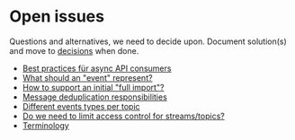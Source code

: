 <!-- generated by markdown-notes-tree -->

# Open issues

<!-- optional markdown-notes-tree directory description starts here -->

Questions and alternatives, we need to decide upon. Document solution(s) and move to [decisions](../03-decisions) when done.

<!-- optional markdown-notes-tree directory description ends here -->

- [Best practices für async API consumers](consumer-best-practices.md)
- [What should an "event" represent?](event-definition.md)
- [How to support an initial "full import"?](initial-imports.md)
- [Message deduplication responsibilities](message-deduplication.md)
- [Different events types per topic](multiple-event-types.md)
- [Do we need to limit access control for streams/topics?](security.md)
- [Terminology](terminology.md)
